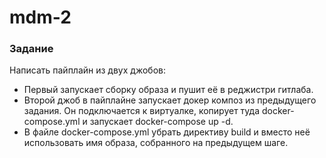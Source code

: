 # mdm-2

### Задание
Написать пайплайн из двух джобов:

- Первый запускает сборку образа и пушит её в реджистри гитлаба.
- Второй джоб в пайплайне запускает докер композ из предыдущего задания. Он подключается к виртуалке, копирует туда docker-compose.yml и запускает docker-compose up -d.
- В файле docker-compose.yml убрать директиву build и вместо неё использовать имя образа, собранного на предыдущем шаге.